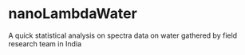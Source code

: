 # nanoLambdaWater
A quick statistical analysis on spectra data on water gathered by field research team in India 
